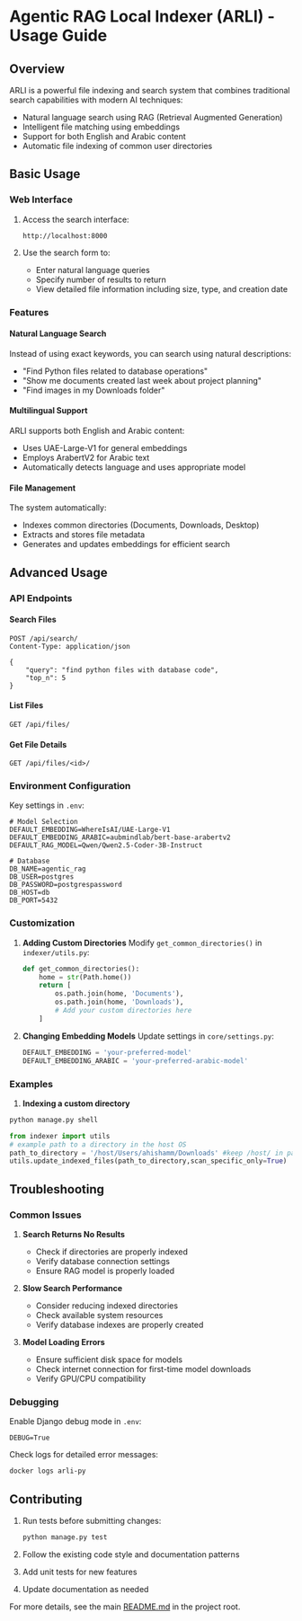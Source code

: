 # Agentic RAG Local Indexer (ARLI) - Usage Guide

## Overview

ARLI is a powerful file indexing and search system that combines traditional search capabilities with modern AI techniques:

- Natural language search using RAG (Retrieval Augmented Generation)
- Intelligent file matching using embeddings
- Support for both English and Arabic content
- Automatic file indexing of common user directories

## Basic Usage

### Web Interface

1. Access the search interface:
   ```
   http://localhost:8000
   ```

2. Use the search form to:
   - Enter natural language queries
   - Specify number of results to return
   - View detailed file information including size, type, and creation date

### Features

#### Natural Language Search
Instead of using exact keywords, you can search using natural descriptions:

- "Find Python files related to database operations"
- "Show me documents created last week about project planning"
- "Find images in my Downloads folder"

#### Multilingual Support
ARLI supports both English and Arabic content:
- Uses UAE-Large-V1 for general embeddings
- Employs ArabertV2 for Arabic text
- Automatically detects language and uses appropriate model

#### File Management
The system automatically:
- Indexes common directories (Documents, Downloads, Desktop)
- Extracts and stores file metadata
- Generates and updates embeddings for efficient search

## Advanced Usage

### API Endpoints

#### Search Files
```http
POST /api/search/
Content-Type: application/json

{
    "query": "find python files with database code",
    "top_n": 5
}
```

#### List Files
```http
GET /api/files/
```

#### Get File Details
```http
GET /api/files/<id>/
```

### Environment Configuration

Key settings in `.env`:

```env
# Model Selection
DEFAULT_EMBEDDING=WhereIsAI/UAE-Large-V1
DEFAULT_EMBEDDING_ARABIC=aubmindlab/bert-base-arabertv2
DEFAULT_RAG_MODEL=Qwen/Qwen2.5-Coder-3B-Instruct

# Database
DB_NAME=agentic_rag
DB_USER=postgres
DB_PASSWORD=postgrespassword
DB_HOST=db
DB_PORT=5432
```

### Customization

1. **Adding Custom Directories**
   Modify `get_common_directories()` in `indexer/utils.py`:
   ```python
   def get_common_directories():
       home = str(Path.home())
       return [
           os.path.join(home, 'Documents'),
           os.path.join(home, 'Downloads'),
           # Add your custom directories here
       ]
   ```

2. **Changing Embedding Models**
   Update settings in `core/settings.py`:
   ```python
   DEFAULT_EMBEDDING = 'your-preferred-model'
   DEFAULT_EMBEDDING_ARABIC = 'your-preferred-arabic-model'
   ```
### Examples 
1. **Indexing a custom directory** 
```bash
python manage.py shell 
```
```python
from indexer import utils 
# example path to a directory in the host OS 
path_to_directory = '/host/Users/ahishamm/Downloads' #keep /host/ in path 
utils.update_indexed_files(path_to_directory,scan_specific_only=True)
```

## Troubleshooting

### Common Issues

1. **Search Returns No Results**
   - Check if directories are properly indexed
   - Verify database connection settings
   - Ensure RAG model is properly loaded

2. **Slow Search Performance**
   - Consider reducing indexed directories
   - Check available system resources
   - Verify database indexes are properly created

3. **Model Loading Errors**
   - Ensure sufficient disk space for models
   - Check internet connection for first-time model downloads
   - Verify GPU/CPU compatibility

### Debugging

Enable Django debug mode in `.env`:
```env
DEBUG=True
```

Check logs for detailed error messages:
```bash
docker logs arli-py
```

## Contributing

1. Run tests before submitting changes:
   ```bash
   python manage.py test
   ```

2. Follow the existing code style and documentation patterns
3. Add unit tests for new features
4. Update documentation as needed

For more details, see the main [README.md](../README.md) in the project root.